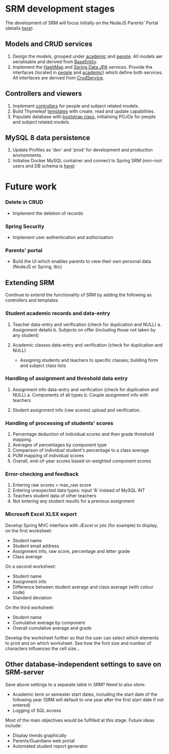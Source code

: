 # SRM development stages #

The development of SRM will focus initially on the NodeJS Parents' Portal (details [here](https://github.com/jfspps/SRM_Node)).

## Models and CRUD services ##
1. Design the models, grouped under [academic](./srm_spring_data/src/main/java/com/srm/model/academic/) and [people](./srm_spring_data/src/main/java/com/srm/model/people/). All models aer serialisable and derived from [BaseEntity](./com/srm/model/).
2. Implement the [HashMap](./srm_spring_data/src/main/java/com/srm/services/map/) and [Spring Data JPA](./srm_spring_data/src/main/java/com/srm/services/springDataJPA/) services. Provide the interfaces (located in [people](./srm_spring_data/src/main/java/com/srm/services/peopleServices/) and [academic](./srm_spring_data/src/main/java/com/srm/services/academicServices/)) which define both services. All interfaces are derived from [CrudService](./com/srm/services/).

## Controllers and viewers ##
1. Implement [controllers](./srm_spring_web/src/main/java/com/srm/controllers/) for people and subject related models.
2. Build Thymeleaf [templates](./srm_spring_web/src/main/resources/templates/) with create, read and update capabilities.
3. Populate database with [bootstrap class](./srm_spring_web/src/main/java/com/srm/bootstrap/), initialising POJOs for people and subject related models.

## MySQL 8 data persistence ##
1. Update Profiles as 'dev' and 'prod' for development and production environments.
2. Initialise Docker MySQL container and connect to Spring SRM (non-root users and DB schema is [here](./srm_spring_data/src/main/scripts/))

# Future work #

### Delete in CRUD ###

+ Implement the deletion of records

### Spring Security ###
+ Implement user authentication and authorisation

### Parents' portal ###
+ Build the UI which enables parents to view their own personal data (NodeJS or Spring, tbc)

## Extending SRM ##

Continue to extend the functionality of SRM by adding the following as controllers and templates

### Student academic records and data-entry ###

1. Teacher data-entry and verification (check for duplication and NULL)
   a. Assignment details
   b. Subjects on offer (including those not taken by any student)

2. Academic classes data-entry and verification (check for duplication and NULL)
   - Assigning students and teachers to specific classes; building form and subject class lists

### Handling of assignment and threshold data entry ###
	
1. Assignment info data-entry and verification (check for duplication and NULL)
   a. Components of all types
   b. Couple assignment info with teachers
	
2. Student assignment info (raw scores) upload and verification.

### Handling of processing of students' scores ###

1. Percentage deduction of individual scores and then grade threshold mapping.
2. Averages of percentages by component type
3. Comparison of individual student's percentage to a class average
4. PUM mapping of individual scores
5. Overall, end-of-year scores based on weighted component scores
	
### Error-checking and feedback ###

1. Entering raw scores > max_raw score
2. Entering unexpected data types: input 'A' instead of MySQL INT
3. Teachers student data of other teachers
4. Not entering any student results for a previous assignment

### Microsoft Excel XLSX export ####

Develop Spring MVC interface with JExcel or jxls (for example) to display, on the first worksheet:

+ Student name
+ Student email address
+ Assignment info, raw score, percentage and letter grade
+ Class average

On a second worksheet:

+ Student name
+ Assignment info
+ Difference between student average and class average (with colour code)
+ Standard deviation

On the third worksheet:

+ Student name
+ Cumulative average by component
+ Overall cumulative average and grade

Develop the worksheet further so that the user can select which elements to print and on which worksheet. See how the font size and number of characters influences the cell size...

## Other database-independent settings to save on SRM-server ##

Save above settings to a separate table in SRM? Need to also store:

+ Academic term or semester start dates, including the start date of the following year (SRM will default to one year after the first start date if not entered)
+ Logging of SQL access

Most of the main objectives would be fulfilled at this stage. Future ideas include:

+ Display trends graphically
+ Parents/Guardians web portal
+ Automated student report generator
